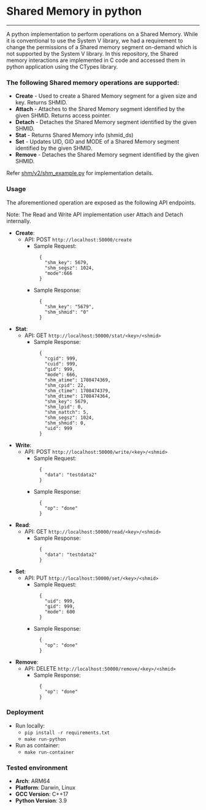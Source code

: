 # Shared Memory in python

-----------------

A python implementation to perform operations on a Shared Memory. While it is conventional to use the System V library,
we had a requirement to change the permissions of a Shared memory segment on-demand which is not supported by the
System V library. In this repository, the Shared memory interactions are implemented in C code and accessed them in 
python application using the CTypes library.

### The following Shared memory operations are supported:

- **Create** - Used to create a Shared Memory segment for a given size and key. Returns SHMID.
- **Attach** - Attaches to the Shared Memory segment identified by the given SHMID. Returns access pointer.
- **Detach** - Detaches the Shared Memory segment identified by the given SHMID.
- **Stat** - Returns Shared Memory info (shmid_ds)
- **Set** - Updates UID, GID and MODE of a Shared Memory segment identified by the given SHMID.
- **Remove** - Detaches the Shared Memory segment identified by the given SHMID.

Refer [shm/v2/shm_example.py](shm%2Fv2%2Fshm_example.py) for implementation details.

### Usage

The aforementioned operation are exposed as the following API endpoints.

Note: The Read and Write API implementation user Attach and Detach internally.

- **Create**: 
  - API: POST `http://localhost:50000/create`
    - Sample Request:
      ```
        {
          "shm_key": 5679,
          "shm_segsz": 1024,
          "mode":666
        }
        ```
    - Sample Response:
      ```
        {
          "shm_key": "5679",
          "shm_shmid": "0"
        }
      ```
- **Stat**:
    - API: GET `http://localhost:50000/stat/<key>/<shmid>`
        - Sample Response:
          ```
            {
              "cgid": 999,
              "cuid": 999,
              "gid": 999,
              "mode": 666,
              "shm_atime": 1708474369,
              "shm_cpid": 22,
              "shm_ctime": 1708474379,
              "shm_dtime": 1708474364,
              "shm_key": 5679,
              "shm_lpid": 0,
              "shm_nattch": 5,
              "shm_segsz": 1024,
              "shm_shmid": 0,
              "uid": 999
            }
          ```
- **Write**:
    - API: POST `http://localhost:50000/write/<key>/<shmid>`
        - Sample Request:
          ```
            {
              "data": "testdata2"
            }
          ```
        - Sample Response:
          ```
            {
              "op": "done"
            }
          ```
- **Read**:
    - API: GET `http://localhost:50000/read/<key>/<shmid>`
        - Sample Response:
          ```
            {
              "data": "testdata2"
            }
          ```
- **Set**:
    - API: PUT `http://localhost:50000/set/<key>/<shmid>`
        - Sample Request:
          ```
            {
              "uid": 999,
              "gid": 999,
              "mode": 600
            }
            ```
        - Sample Response:
          ```
            {
              "op": "done"
            }
          ```
- **Remove**:
    - API: DELETE `http://localhost:50000/remove/<key>/<shmid>`
        - Sample Response:
          ```
            {
              "op": "done"
            }

### Deployment

- Run locally: 
  - `pip install -r requirements.txt`
  - `make run-python`
- Run as container: 
  - `make run-container`

### Tested environment

- **Arch**: ARM64
- **Platform**: Darwin, Linux
- **GCC Version**: C++17
- **Python Version**: 3.9

